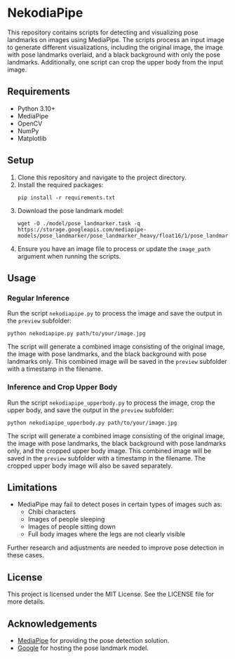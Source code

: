 # NekodiaPipe

This repository contains scripts for detecting and visualizing pose landmarks on images using MediaPipe. The scripts process an input image to generate different visualizations, including the original image, the image with pose landmarks overlaid, and a black background with only the pose landmarks. Additionally, one script can crop the upper body from the input image.

## Requirements

- Python 3.10+
- MediaPipe
- OpenCV
- NumPy
- Matplotlib

## Setup

1. Clone this repository and navigate to the project directory.
2. Install the required packages:
    ```
    pip install -r requirements.txt
    ```
3. Download the pose landmark model:
    ```
    wget -O ./model/pose_landmarker.task -q https://storage.googleapis.com/mediapipe-models/pose_landmarker/pose_landmarker_heavy/float16/1/pose_landmarker_heavy.task
    ```
4. Ensure you have an image file to process or update the `image_path` argument when running the scripts.

## Usage

### Regular Inference

Run the script `nekodiapipe.py` to process the image and save the output in the `preview` subfolder:
```
python nekodiapipe.py path/to/your/image.jpg
```

The script will generate a combined image consisting of the original image, the image with pose landmarks, and the black background with pose landmarks only. This combined image will be saved in the `preview` subfolder with a timestamp in the filename.

### Inference and Crop Upper Body

Run the script `nekodiapipe_upperbody.py` to process the image, crop the upper body, and save the output in the `preview` subfolder:
```
python nekodiapipe_upperbody.py path/to/your/image.jpg
```

The script will generate a combined image consisting of the original image, the image with pose landmarks, the black background with pose landmarks only, and the cropped upper body image. This combined image will be saved in the `preview` subfolder with a timestamp in the filename. The cropped upper body image will also be saved separately.

## Limitations

- MediaPipe may fail to detect poses in certain types of images such as:
  - Chibi characters
  - Images of people sleeping
  - Images of people sitting down
  - Full body images where the legs are not clearly visible

Further research and adjustments are needed to improve pose detection in these cases.

## License

This project is licensed under the MIT License. See the LICENSE file for more details.

## Acknowledgements

- [MediaPipe](https://mediapipe.dev) for providing the pose detection solution.
- [Google](https://www.google.com) for hosting the pose landmark model.
